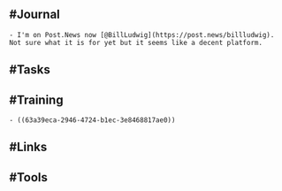 ## #Journal
	- I'm on Post.News now [@BillLudwig](https://post.news/billludwig). Not sure what it is for yet but it seems like a decent platform.
## #Tasks
## #Training
	- ((63a39eca-2946-4724-b1ec-3e8468817ae0))
## #Links
## #Tools